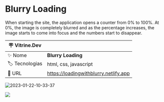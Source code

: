 # Blurry Loading

When starting the site, the application opens a counter from 0% to 100%. At 0%, the image is completely blurred and as the percentage increases, the image starts to come into focus and the numbers start to disappear.

| :placard: Vitrine.Dev |     |
| -------------  | --- |
| :sparkles: Nome        | **Blurry Loading**
| :label: Tecnologias | html, css, javascript
| :rocket: URL         | https://loadingwithblurry.netlify.app

![2023-01-22-10-33-37](https://user-images.githubusercontent.com/72042885/213918768-fd1f35ca-458c-4742-b311-17d3b294f1f2.gif)

<!-- Inserir imagem com a #vitrinedev ao final do link -->
![](https://user-images.githubusercontent.com/72042885/212770888-ebff54c6-5bcd-41f9-88cd-235d102bbca9.png#vitrinedev)



